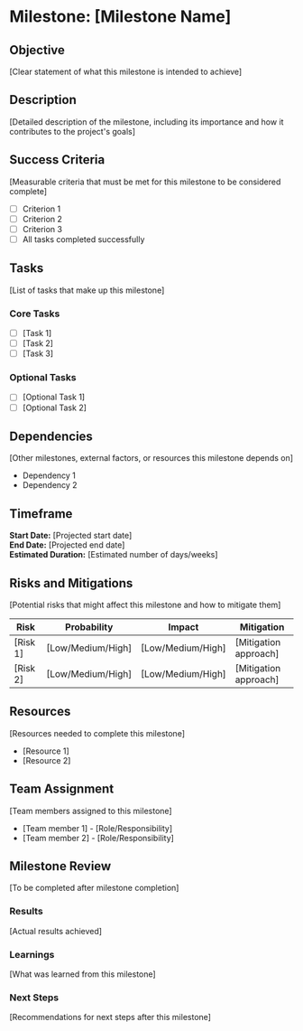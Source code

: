 # Milestone: [Milestone Name]

## Objective

[Clear statement of what this milestone is intended to achieve]

## Description

[Detailed description of the milestone, including its importance and how it contributes to the project's goals]

## Success Criteria

[Measurable criteria that must be met for this milestone to be considered complete]

- [ ] Criterion 1
- [ ] Criterion 2
- [ ] Criterion 3
- [ ] All tasks completed successfully

## Tasks

[List of tasks that make up this milestone]

### Core Tasks

- [ ] [Task 1]
- [ ] [Task 2]
- [ ] [Task 3]

### Optional Tasks

- [ ] [Optional Task 1]
- [ ] [Optional Task 2]

## Dependencies

[Other milestones, external factors, or resources this milestone depends on]

- Dependency 1
- Dependency 2

## Timeframe

**Start Date:** [Projected start date]  
**End Date:** [Projected end date]  
**Estimated Duration:** [Estimated number of days/weeks]

## Risks and Mitigations

[Potential risks that might affect this milestone and how to mitigate them]

| Risk | Probability | Impact | Mitigation |
|------|------------|--------|------------|
| [Risk 1] | [Low/Medium/High] | [Low/Medium/High] | [Mitigation approach] |
| [Risk 2] | [Low/Medium/High] | [Low/Medium/High] | [Mitigation approach] |

## Resources

[Resources needed to complete this milestone]

- [Resource 1]
- [Resource 2]

## Team Assignment

[Team members assigned to this milestone]

- [Team member 1] - [Role/Responsibility]
- [Team member 2] - [Role/Responsibility]

## Milestone Review

[To be completed after milestone completion]

### Results

[Actual results achieved]

### Learnings

[What was learned from this milestone]

### Next Steps

[Recommendations for next steps after this milestone] 